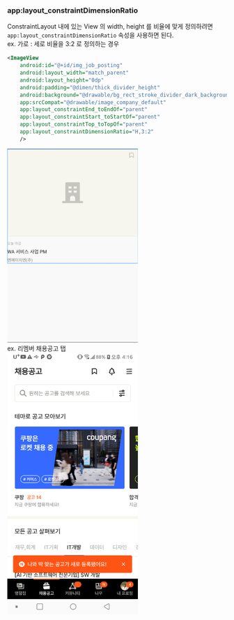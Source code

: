 ### app:layout_constraintDimensionRatio
ConstraintLayout 내에 있는 View 의 width, height 를 비율에 맞게 정의하려면 `app:layout_constraintDimensionRatio` 속성을 사용하면 된다.
<br>
ex. 가로 : 세로 비율을 3:2 로 정의하는 경우
```xml
<ImageView
    android:id="@+id/img_job_posting"
    android:layout_width="match_parent"
    android:layout_height="0dp"
    android:padding="@dimen/thick_divider_height"
    android:background="@drawable/bg_rect_stroke_divider_dark_background_white_fixed_radius4"
    app:srcCompat="@drawable/image_company_default"
    app:layout_constraintEnd_toEndOf="parent"
    app:layout_constraintStart_toStartOf="parent"
    app:layout_constraintTop_toTopOf="parent"
    app:layout_constraintDimensionRatio="H,3:2"
    />
```
<img src="view_ratio_example_1.png" width="300">


<br>
ex. 리멤버 채용공고 탭
<br>
<img src="view_ratio_example_2.png" width="300">
